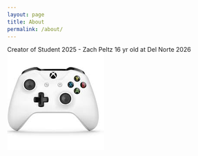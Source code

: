 ```yaml
---
layout: page
title: About
permalink: /about/
---
```


Creator of Student 2025 - Zach Peltz 
16 yr old at Del Norte 2026
![alt text](image-1.png)
